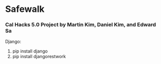 # Safewalk

### Cal Hacks 5.0 Project by Martin Kim, Daniel Kim, and Edward Sa

Django:
1. pip install django
2. pip install djangorestwork

